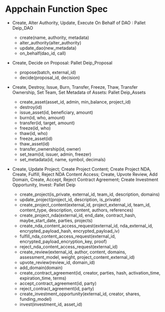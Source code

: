 # Appchain Function Spec

- Create, Alter Authority, Update, Execute On Behalf of DAO : Pallet Deip\_DAO
    - create(name, authority, metadata)
    - alter\_authority(alter\_authority)
    - update\_dao(new\_metadata)
    - on\_behalf(dao\_id, call)

- Create, Decide on Proposal: Pallet Deip\_Proposal
    - propose(batch, external\_id) 
    - decide(proposal\_id, decision)

- Create, Destroy, Issue, Burn, Transfer, Freeze, Thaw, Transfer Ownership, Set Team, Set Metadata of Assets: Pallet Deip\_Assets
    - create\_asset(asset\_id, admin, min\_balance, project\_id)
    - destroy(id)
    - issue\_asset(id, beneficiary, amount)
    - burn(id, who, amount)
    - transfer(id, target, amount)
    - freeze(id, who)
    - thaw(id, who)
    - freeze\_asset(id)
    - thaw\_asset(id)
    - transfer\_ownership(id, owner)
    - set\_team(id, issuer, admin, freezer)
    - set\_metadata(id, name, symbol, decimals)

- Create, Update Project; Create Project Content; Create Project NDA, Create, Fulfill, Reject NDA Content Access; Create, Upvote Review, Add Domain, Create, Accept, Reject Contract Agreement; Create Investment Opportunity, Invest: Pallet Deip
    - create\_project(is\_private, external\_id, team\_id, description, domains)
    - update\_project(project\_id, description, is\_private)
    - create\_project\_content(external\_id, project\_external\_id, team\_id, content\_type, description, content, authors, references)
    - create\_project\_nda(external\_id, end\_date, contract\_hash, maybe\_start\_date, parties, projects)
    - create\_nda\_content\_access\_request(external\_id, nda\_external\_id, encrypted\_payload\_hash, encrypted\_payload\_iv)
    - fulfill\_nda\_content\_access\_request(external\_id, encrypted\_payload\_encryption\_key, proof)
    - reject\_nda\_content\_access\_request(external\_id)
    - create\_review(external\_id, author, content, domains, assessment\_model, weight, project\_content\_external\_id)
    - upvote\_review(review\_id, domain\_id)
    - add\_domain(domain)
    - create\_contract\_agreement(id, creator, parties, hash, activation\_time, expiration\_time, terms)
    - accept\_contract\_agreement(id, party)
    - reject\_contract\_agreement(id, party)
    - create\_investment\_opportunity(external\_id, creator, shares, funding\_model)
    - invest(investment\_id, asset\_id)

